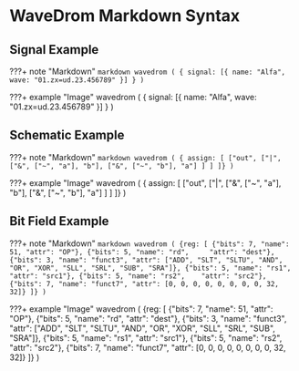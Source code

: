 # WaveDrom Markdown Syntax

## Signal Example

???+ note "Markdown"
    ```markdown
    wavedrom (
        { signal: [{ name: "Alfa", wave: "01.zx=ud.23.456789" }] }
    )
    ```

???+ example "Image"
    wavedrom (
        { signal: [{ name: "Alfa", wave: "01.zx=ud.23.456789" }] }
    )

## Schematic Example

???+ note "Markdown"
    ```markdown
    wavedrom (
        { assign: [
            ["out",
                ["|",
                    ["&", ["~", "a"], "b"],
                    ["&", ["~", "b"], "a"]
                ]
            ]
        ]}
    )
    ```

???+ example "Image"
    wavedrom (
        { assign: [
            ["out",
                ["|",
                    ["&", ["~", "a"], "b"],
                    ["&", ["~", "b"], "a"]
                ]
            ]
        ]}
    )

## Bit Field Example

???+ note "Markdown"
    ```markdown
    wavedrom (
        {reg: [
            {"bits": 7, "name": 51, "attr": "OP"},
            {"bits": 5, "name": "rd",     "attr": "dest"},
            {"bits": 3, "name": "funct3", "attr": ["ADD", "SLT", "SLTU", "AND", "OR", "XOR", "SLL", "SRL", "SUB", "SRA"]},
            {"bits": 5, "name": "rs1",    "attr": "src1"},
            {"bits": 5, "name": "rs2",    "attr": "src2"},
            {"bits": 7, "name": "funct7", "attr": [0, 0, 0, 0, 0, 0, 0, 0, 32, 32]}
        ]}
    )
    ```

???+ example "Image"
    wavedrom (
        {reg: [
            {"bits": 7, "name": 51, "attr": "OP"},
            {"bits": 5, "name": "rd",     "attr": "dest"},
            {"bits": 3, "name": "funct3", "attr": ["ADD", "SLT", "SLTU", "AND", "OR", "XOR", "SLL", "SRL", "SUB", "SRA"]},
            {"bits": 5, "name": "rs1",    "attr": "src1"},
            {"bits": 5, "name": "rs2",    "attr": "src2"},
            {"bits": 7, "name": "funct7", "attr": [0, 0, 0, 0, 0, 0, 0, 0, 32, 32]}
        ]}
    )

